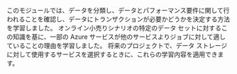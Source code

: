 このモジュールでは、データを分類し、データとパフォーマンス要件に関して行われることを確認し、データにトランザクションが必要かどうかを決定する方法を学習しました。 オンライン小売りシナリオの特定のデータ セットに対するこの知識を基に、一部の Azure サービスが他のサービスよりジョブに対して適していることの理由を学習しました。 将来のプロジェクトで、データ ストレージに対して使用するサービスを選択するときに、これらの学習内容を適用できます。

